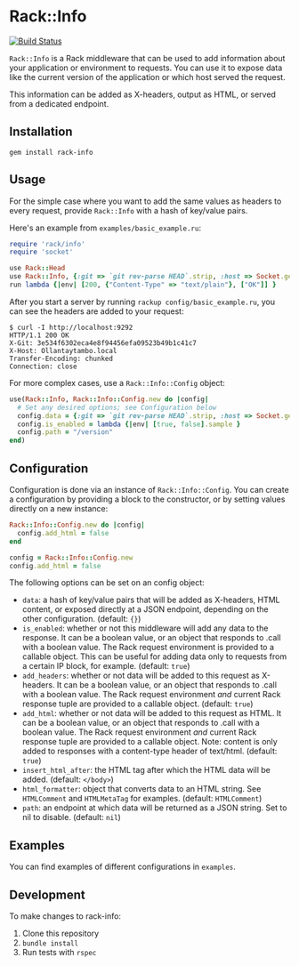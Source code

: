 # Rack::Info

[![Build Status](https://travis-ci.org/ryangreenberg/rack-info.png?branch=master)](https://travis-ci.org/ryangreenberg/rack-info)

`Rack::Info` is a Rack middleware that can be used to add information about your application or environment to requests. You can use it to expose data like the current version of the application or which host served the request.

This information can be added as X-headers, output as HTML, or served from a dedicated endpoint.

## Installation

```
gem install rack-info
```

## Usage

For the simple case where you want to add the same values as headers to every request, provide `Rack::Info` with a hash of key/value pairs.

Here's an example from `examples/basic_example.ru`:
```ruby
require 'rack/info'
require 'socket'

use Rack::Head
use Rack::Info, {:git => `git rev-parse HEAD`.strip, :host => Socket.gethostname}
run lambda {|env| [200, {"Content-Type" => "text/plain"}, ["OK"]] }
```

After you start a server by running `rackup config/basic_example.ru`, you can see the headers are added to your request:

```
$ curl -I http://localhost:9292
HTTP/1.1 200 OK
X-Git: 3e534f6302eca4e8f94456efa09523b49b1c41c7
X-Host: Ollantaytambo.local
Transfer-Encoding: chunked
Connection: close
```

For more complex cases, use a `Rack::Info::Config` object:

```ruby
use(Rack::Info, Rack::Info::Config.new do |config|
  # Set any desired options; see Configuration below
  config.data = {:git => `git rev-parse HEAD`.strip, :host => Socket.gethostname}
  config.is_enabled = lambda {|env| [true, false].sample }
  config.path = "/version"
end)
```

## Configuration

Configuration is done via an instance of `Rack::Info::Config`. You can create a configuration by providing a block to the constructor, or by setting values directly on a new instance:

```ruby
Rack::Info::Config.new do |config|
  config.add_html = false
end

config = Rack::Info::Config.new
config.add_html = false
```

The following options can be set on an config object:

- `data`: a hash of key/value pairs that will be added as X-headers, HTML content, or exposed directly at a JSON endpoint, depending on the other configuration. (default: `{}`)
- `is_enabled`: whether or not this middleware will add any data to the response. It can be a boolean value, or an object that responds to .call with a boolean value. The Rack request environment is provided to a callable object. This can be useful for adding data only to requests from a certain IP block, for example. (default: `true`)
- `add_headers`: whether or not data will be added to this request as X-headers. It can be a boolean value, or an object that responds to .call with a boolean value. The Rack request environment _and_ current Rack response tuple are provided to a callable object. (default: `true`)
- `add_html`: whether or not data will be added to this request as HTML. It can be a boolean value, or an object that responds to .call with a boolean value. The Rack request environment *and* current Rack response tuple are provided to a callable object. Note: content is only added to responses with a content-type header of text/html. (default: `true`)
- `insert_html_after`: the HTML tag after which the HTML data will be added. (default: `</body>`)
- `html_formatter`: object that converts data to an HTML string. See `HTMLComment` and `HTMLMetaTag` for examples. (default: `HTMLComment`)
- `path`: an endpoint at which data will be returned as a JSON string. Set to nil to disable. (default: `nil`)

## Examples

You can find examples of different configurations in `examples`.

## Development

To make changes to rack-info:

1. Clone this repository
2. `bundle install`
3. Run tests with `rspec`
